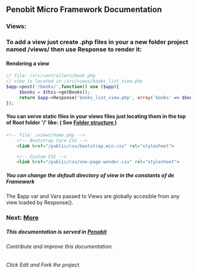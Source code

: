 ## Penobit Micro Framework Documentation
### Views:

### To add a view just create .php files in your a new folder project named /views/ then use Response to render it:
#### Rendering a view
```php
// file: /src/controllers/book.php
// view is located in /src/views/books_list_view.php
$app->post('/books/',function() use ($app){
     $books = $this->getBooks();
     return $app->Response('books_list_view.php', array('books' => $books));
});
```
#### You can serve static files in your views files just locating them in the top of Root folder '/'  like: ( See [Folder structure ](https://github.com/penobit/PenoLite/blob/master/docs/structure.md "Folder structure Normal or MVC") )

```html
<!-- file: /views/home.php -->
    <!-- Bootstrap Core CSS -->
    <link href="/public/css/bootstrap.min.css" rel="stylesheet">

    <!-- Custom CSS -->
    <link href="/public/css/one-page-wonder.css" rel="stylesheet">
```
##### You can change the default directory of view in the constants of de Framework   
The $app var and Vars passed  to Views are globally accesible from any view loaded by Response().

### Next: [More](https://github.com/penobit/PenoLite/blob/master/docs/more.md "More documentation of the One Framework")


##### This documentation is served in [Penobit](http://penobit.com/ "More documentation of the Penobit")
###### Contribute and improve this documentation.
###### Click Edit and Fork the project.
